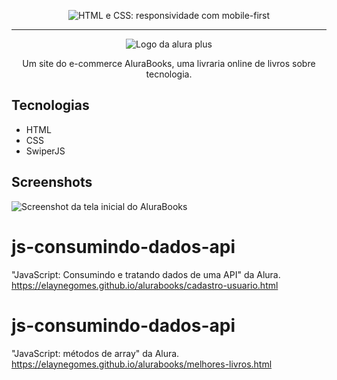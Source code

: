
<p align="center"> <img src="https://imgur.com/Hy6t2jH.png" alt="HTML e CSS: responsividade com mobile-first"> </p>

<hr>

<p align="center"> <img src="https://github.com/MonicaHillman/alurabooks/blob/aula05/img/Logo.svg" alt="Logo da alura plus"> </p>
<p align="center">Um site do e-commerce AluraBooks, uma livraria online de livros sobre tecnologia.</p>

## Tecnologias
* HTML
* CSS
* SwiperJS

## Screenshots
![Screenshot da tela inicial do AluraBooks](https://imgur.com/6GsjQvJ.png)

# js-consumindo-dados-api
"JavaScript: Consumindo e tratando dados de uma API" da Alura.
https://elaynegomes.github.io/alurabooks/cadastro-usuario.html


# js-consumindo-dados-api
"JavaScript: métodos de array" da Alura.
https://elaynegomes.github.io/alurabooks/melhores-livros.html